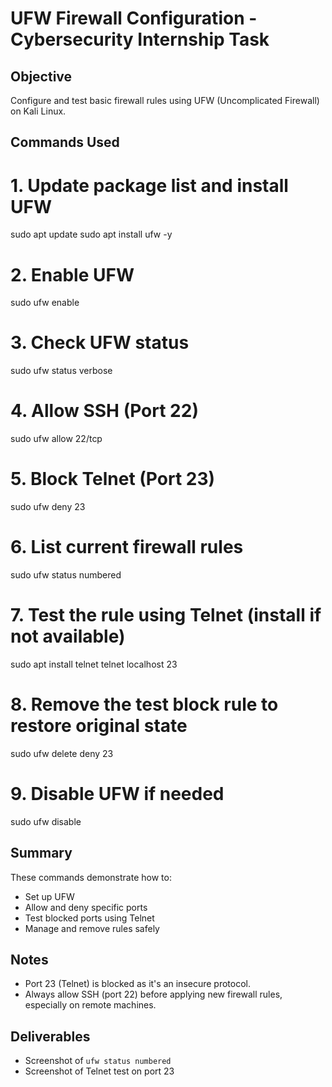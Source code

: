 # UFW Firewall Configuration - Cybersecurity Internship Task

## Objective
Configure and test basic firewall rules using UFW (Uncomplicated Firewall) on Kali Linux.

## Commands Used

# 1. Update package list and install UFW
sudo apt update
sudo apt install ufw -y

# 2. Enable UFW
sudo ufw enable

# 3. Check UFW status
sudo ufw status verbose

# 4. Allow SSH (Port 22)
sudo ufw allow 22/tcp

# 5. Block Telnet (Port 23)
sudo ufw deny 23

# 6. List current firewall rules
sudo ufw status numbered

# 7. Test the rule using Telnet (install if not available)
sudo apt install telnet
telnet localhost 23

# 8. Remove the test block rule to restore original state
sudo ufw delete deny 23

# 9. Disable UFW if needed
sudo ufw disable

## Summary

These commands demonstrate how to:
- Set up UFW
- Allow and deny specific ports
- Test blocked ports using Telnet
- Manage and remove rules safely

## Notes
- Port 23 (Telnet) is blocked as it's an insecure protocol.
- Always allow SSH (port 22) before applying new firewall rules, especially on remote machines.

## Deliverables
- Screenshot of `ufw status numbered`
- Screenshot of Telnet test on port 23
